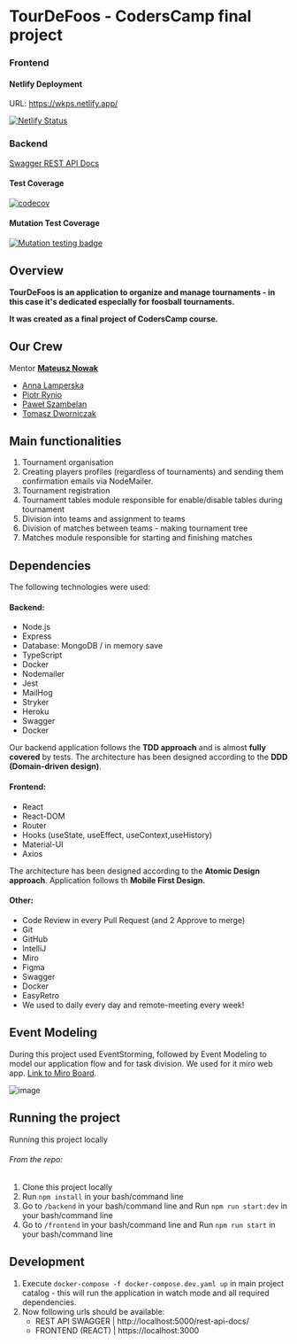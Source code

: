 # TourDeFoos - CodersCamp final project


### Frontend

#### Netlify Deployment

URL: https://wkps.netlify.app/

[![Netlify Status](https://api.netlify.com/api/v1/badges/8b1e040a-66a9-4aa9-be7c-0c5e002105df/deploy-status)](https://app.netlify.com/sites/wkps/deploys)


### Backend

[Swagger REST API Docs](https://coderscamp2020-tablesoccer.herokuapp.com/rest-api-docs/)

#### Test Coverage
[![codecov](https://codecov.io/gh/nowakprojects/CodersCamp2020.Project.FullStack-Node-React.TableSoccerTournaments/branch/develop/graph/badge.svg?token=CZ2VUMUK29)](https://codecov.io/gh/nowakprojects/CodersCamp2020.Project.FullStack-Node-React.TableSoccerTournaments)

#### Mutation Test Coverage
[![Mutation testing badge](https://img.shields.io/endpoint?style=flat&url=https%3A%2F%2Fbadge-api.stryker-mutator.io%2Fgithub.com%2Fnowakprojects%2FCodersCamp2020.Project.FullStack-Node-React.TableSoccerTournaments%2Fdevelop)](https://dashboard.stryker-mutator.io/reports/github.com/nowakprojects/CodersCamp2020.Project.FullStack-Node-React.TableSoccerTournaments/develop)

## Overview

**TourDeFoos is an application to organize and manage tournaments - in this case it's dedicated especially for foosball tournaments.**

**It was created as a final project of CodersCamp course.**


## Our Crew

Mentor **[Mateusz Nowak](https://github.com/nowakprojects)**

- [Anna Lamperska](https://github.com/lamparina)
- [Piotr Rynio](https://github.com/PiotrWR)
- [Paweł Szambelan](https://github.com/Szambelan)
- [Tomasz Dworniczak](https://github.com/tomdworniczak)


## Main functionalities

1. Tournament organisation
2. Creating players profiles (regardless of tournaments) and sending them confirmation emails via NodeMailer.
3. Tournament registration
4. Tournament tables module responsible for enable/disable tables during tournament
5. Division into teams and assignment to teams
6. Division of matches between teams - making tournament tree
7. Matches module responsible for starting and finishing matches


## Dependencies

The following technologies were used:

#### Backend:
- Node.js
- Express
- Database: MongoDB / in memory save
- TypeScript
- Docker
- Nodemailer
- Jest
- MailHog
- Stryker
- Heroku
- Swagger
- Docker

Our backend application follows the **TDD approach** and is almost **fully covered** by tests. The architecture has been designed according to the **DDD (Domain-driven design)**.

#### Frontend:
- React
- React-DOM
- Router
- Hooks (useState, useEffect, useContext,useHistory)
- Material-UI
- Axios

The architecture has been designed according to the **Atomic Design approach**. Application follows th **Mobile First Design.**

#### Other:
- Code Review in every Pull Request (and 2 Approve to merge)
- Git
- GitHub
- IntelliJ
- Miro
- Figma
- Swagger
- Docker
- EasyRetro
- We used to daily every day and remote-meeting every week!


## Event Modeling

During this project used EventStorming, followed by Event Modeling to model our application flow and for task division.
We used for it miro web app.
[Link to Miro Board](https://miro.com/app/board/o9J_lOEebqI=/?moveToWidget=3074457356075616433&cot=14).

![image](https://user-images.githubusercontent.com/31566345/111337374-537e9680-8676-11eb-861e-b1b358bfc0ab.png)

## Running the project

Running this project locally

###### From the repo:

1. Clone this project locally
2. Run `npm install` in your bash/command line
3. Go to `/backend` in your bash/command line and Run `npm run start:dev` in your bash/command line
4. Go to `/frontend` in your bash/command line and Run `npm run start` in your bash/command line

## Development
1. Execute `docker-compose -f docker-compose.dev.yaml up` in main project catalog -  this will run the application in watch mode and all required dependencies.
2. Now following urls should be available:
   - REST API SWAGGER  |   http://localhost:5000/rest-api-docs/
   - FRONTEND (REACT)  |   https://localhost:3000

